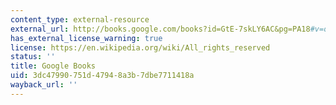 ```yaml
---
content_type: external-resource
external_url: http://books.google.com/books?id=GtE-7skLY6AC&pg=PA18#v=onepage
has_external_license_warning: true
license: https://en.wikipedia.org/wiki/All_rights_reserved
status: ''
title: Google Books
uid: 3dc47990-751d-4794-8a3b-7dbe7711418a
wayback_url: ''
---
```

